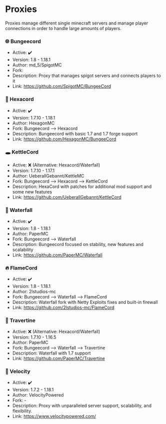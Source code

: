# Proxies
Proxies manage different single minecraft servers and manage player connections in order to handle large amounts of players. 

### 🌐 Bungeecord
  - Active: ✔️
  - Version: 1.8 - 1.18.1
  - Author: md_5/SpigotMC
  - Fork:
  - Description: Proxy that manages spigot servers and connects players to it
  - Link: https://github.com/SpigotMC/BungeeCord
  
### 🛑 Hexacord
  - Active: ✔️
  - Version: 1.7.10 - 1.18.1
  - Author: HexagonMC
  - Fork: Bungeecord --> Hexacord
  - Description: Bungeecord with basic 1.7 and 1.7 forge support
  - Link: https://github.com/HexagonMC/BungeeCord
  
### 🕳 KettleCord
  - Active: ❌ (Alternative: Hexacord/Waterfall)
  - Version: 1.7.10 - 1.17.1
  - Author: UeberallGebannt/KettleMC
  - Fork: Bungeecord --> Hexacord --> KettleCord
  - Description: HexaCord with patches for additional mod support and some new features
  - Link: https://github.com/UeberallGebannt/KettleCord
  
### 🌊 Waterfall
  - Active: ✔️
  - Version: 1.8 - 1.18.1
  - Author: PaperMC
  - Fork: Bungeecord --> Waterfall
  - Description: Bungeecord focused on stability, new features and scalability
  - Link: https://github.com/PaperMC/Waterfall

### ️‍🔥 FlameCord
  - Active: ✔️
  - Version: 1.8 - 1.18.1
  - Author: 2lstudios-mc
  - Fork: Bungeecord --> Waterfall --> FlameCord
  - Description: Waterfall fork with Netty Exploits fixes and built-in firewall
  - Link: https://github.com/2lstudios-mc/FlameCord
  
### 🌌 Travertine
  - Active: ❌ (Alternative: Hexacord/Waterfall)
  - Version: 1.7.10 - 1.16.5
  - Author: PaperMC
  - Fork: Bungeecord --> Waterfall --> Travertine
  - Description: Waterfall with 1.7 support
  - Link: https://github.com/PaperMC/Travertine
  
### 🌠 Velocity
  - Active: ✔️
  - Version: 1.7.2 - 1.18.1
  - Author: VelocityPowered
  - Fork: -
  - Description: Proxy with unparalleled server support, scalability, and flexibility.
  - Link: https://www.velocitypowered.com/
